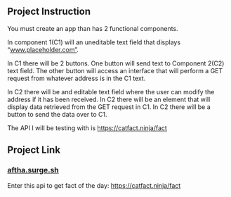 ## Project Instruction
You must create an app than has 2 functional components.

In component 1(C1) will an uneditable text field that displays “www.placeholder.com”.

In C1 there will be 2 buttons. One button will send text to Component 2(C2) text field. The other button will access an interface that will perform a GET request from whatever address is in the C1 text.



In C2 there will be and editable text field where the user can modify the address if it has been received.  In C2 there will be an element that will display data retrieved from the GET request in C1. In C2 there will be a button to send the data over to C1.



The API I will be testing with is https://catfact.ninja/fact


## Project Link
 ### [aftha.surge.sh](http://aftha.surge.sh/)
 Enter this api to get fact of the day: https://catfact.ninja/fact